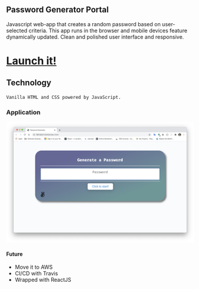 ## Password Generator Portal

Javascript web-app that creates a random password based on user-selected criteria. This app runs in the browser and mobile devices feature dynamically updated. Clean and polished user interface and responsive.

# [Launch it!](https://lfernandez79.github.io/pwdGenerator/)

## Technology
```
Vanilla HTML and CSS powered by JavaScript.
```


### Application

![password generator](./Assets/PG.png)

#### Future
* Move it to AWS
* CI/CD with Travis
* Wrapped with ReactJS

